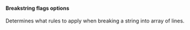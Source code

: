 #### Breakstring flags options

Determines what rules to apply when breaking a string into array of lines.  